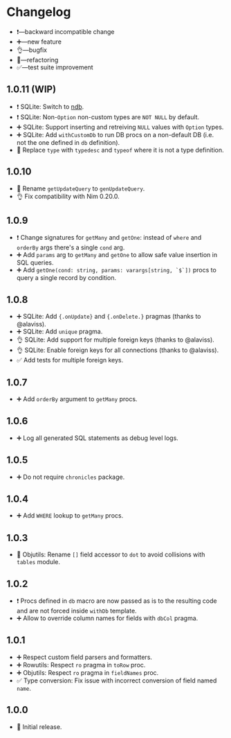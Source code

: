 # Changelog

-   ❗—backward incompatible change
-   ➕—new feature
-   👌—bugfix
-   🔨—refactoring
-   ✅—test suite improvement


## 1.0.11 (WIP)

-   ❗ SQLite: Switch to [ndb](https://github.com/xzfc/ndb.nim).
-   ❗ SQLite: Non-`Option` non-custom types are `NOT NULL` by default.
-   ➕ SQLite: Support inserting and retreiving `NULL` values with `Option` types.
-   ➕ SQLite: Add `withCustomDb` to run DB procs on a non-default DB (i.e. not the one defined in `db` definition).
-   🔨 Replace `type` with `typedesc` and `typeof` where it is not a type definition.


## 1.0.10

-   🔨 Rename `getUpdateQuery` to `genUpdateQuery`.
-   👌 Fix compatibility with Nim 0.20.0.


## 1.0.9

-   ❗ Change signatures for `getMany` and `getOne`: instead of `where` and `orderBy` args there's a single `cond` arg.
-   ➕ Add `params` arg to `getMany` and `getOne` to allow safe value insertion in SQL queries.
-   ➕ Add ```getOne(cond: string, params: varargs[string, `$`])``` procs to query a single record by condition.


## 1.0.8

-   ➕ SQLite: Add `{.onUpdate}` and `{.onDelete.}` pragmas (thanks to @alaviss).
-   ➕ SQLite: Add `unique` pragma.
-   👌 SQLite: Add support for multiple foreign keys (thanks to @alaviss).
-   👌 SQLite: Enable foreign keys for all connections (thanks to @alaviss).
-   ✅ Add tests for multiple foreign keys.


## 1.0.7

-   ➕ Add ``orderBy`` argument to ``getMany`` procs.


## 1.0.6

-   ➕ Log all generated SQL statements as debug level logs.


## 1.0.5

-   ➕ Do not require ``chronicles`` package.


## 1.0.4

-   ➕ Add ``WHERE`` lookup to ``getMany`` procs.


## 1.0.3

-   🔨 Objutils: Rename ``[]`` field accessor to ``dot`` to avoid collisions with ``tables`` module.


## 1.0.2

-   ❗ Procs defined in ``db`` macro are now passed as is to the resulting code and are not forced inside ``withDb`` template.
-   ➕ Allow to override column names for fields with ``dbCol`` pragma.


## 1.0.1

-   ➕ Respect custom field parsers and formatters.
-   ➕ Rowutils: Respect ``ro`` pragma in ``toRow`` proc.
-   ➕ Objutils: Respect ``ro`` pragma in ``fieldNames`` proc.
-   ✅ Type conversion: Fix issue with incorrect conversion of field named ``name``.


## 1.0.0

-   🎉 Initial release.
